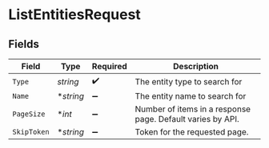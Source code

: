 # ListEntitiesRequest


## Fields

| Field                                                      | Type                                                       | Required                                                   | Description                                                |
| ---------------------------------------------------------- | ---------------------------------------------------------- | ---------------------------------------------------------- | ---------------------------------------------------------- |
| `Type`                                                     | *string*                                                   | :heavy_check_mark:                                         | The entity type to search for                              |
| `Name`                                                     | **string*                                                  | :heavy_minus_sign:                                         | The entity name to search for                              |
| `PageSize`                                                 | **int*                                                     | :heavy_minus_sign:                                         | Number of items in a response page. Default varies by API. |
| `SkipToken`                                                | **string*                                                  | :heavy_minus_sign:                                         | Token for the requested page.                              |